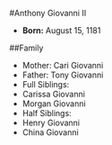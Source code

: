 #Anthony Giovanni II

* **Born:** August 15, 1181

##Family
* Mother: Cari Giovanni
* Father: Tony Giovanni
* Full Siblings:
 * Carissa Giovanni
 * Morgan Giovanni
* Half Siblings:
 * Henry Giovanni
 * China Giovanni
